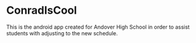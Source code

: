# ConradIsCool

This is the android app created for Andover High School in order to assist students with adjusting to the new schedule.
